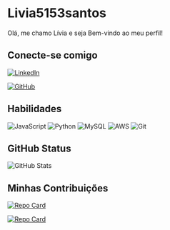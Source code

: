 # Livia5153santos
Olá, me chamo Lívia e seja Bem-vindo ao meu perfil!

## Conecte-se comigo
[![LinkedIn](https://img.shields.io/badge/LinkedIn-0077B5?style=for-the-badge&logo=linkedin&logoColor=white)](https://www.linkedin.com/in/l%C3%ADvia-csantos/)

[![GitHub](https://img.shields.io/badge/GitHub-100000?style=for-the-badge&logo=github&logoColor=white)](https://github.com/Livia5153santos)

## Habilidades
![JavaScript](https://img.shields.io/badge/JavaScript-F7DF1E?style=for-the-badge&logo=javascript&logoColor=black)
![Python](https://img.shields.io/badge/python-3670A0?style=for-the-badge&logo=python&logoColor=ffdd54)
![MySQL](https://img.shields.io/badge/MySQL-00000f?style=for-the-badge&logo=mysql&logoColor=white)
![AWS](https://img.shields.io/badge/AWS-fcba03.svg?style=for-the-badge&logo=amazon-aws&logoColor=black)
![Git](https://img.shields.io/badge/GIT-E44C30?style=for-the-badge&logo=git&logoColor=white)

## GitHub Status
![GitHub Stats](https://github-readme-stats.vercel.app/api?username=livia5153santos&theme=transparent&bg_color=350263&border_color=30A3DC&show_icons=true&icon_color=fff&title_color=fff&text_color=fff&hide_title=true&hide=stars)

## Minhas Contribuições
[![Repo Card](https://github-readme-stats.vercel.app/api/pin/?username=livia5153santos&repo=Desafio-de-Projeto&bg_color=350263&border_color=30A3DC&show_icons=true&icon_color=30A3DC&title_color=E94D5F&text_color=FFF)](https://github.com/Livia5153santos/Desafio-de-Projeto)

[![Repo Card](https://github-readme-stats.vercel.app/api/pin/?username=livia5153santos&repo=dio-lab-open-source&bg_color=350263&border_color=30A3DC&show_icons=true&icon_color=30A3DC&title_color=E94D5F&text_color=FFF)](https://github.com/Livia5153santos/dio-lab-open-source)

